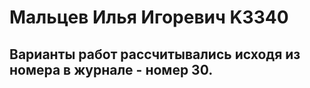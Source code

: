 # Мальцев Илья Игоревич K3340
## Варианты работ рассчитывались исходя из номера в журнале - номер 30.